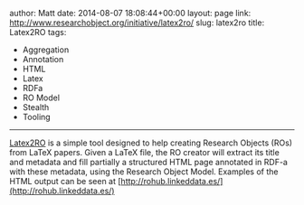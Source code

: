 author: Matt
date: 2014-08-07 18:08:44+00:00
layout: page
link: http://www.researchobject.org/initiative/latex2ro/
slug: latex2ro
title: Latex2RO
tags:
- Aggregation
- Annotation
- HTML
- Latex
- RDFa
- RO Model
- Stealth
- Tooling
---
[Latex2RO](https://github.com/dgarijo/Latex2RO) is a simple tool designed to help creating Research Objects (ROs) from LaTeX papers. Given a LaTeX file, the RO creator will extract its title and metadata and fill partially a structured HTML page annotated in RDF-a with these metadata, using the Research Object Model.
Examples of the HTML output can be seen at [http://rohub.linkeddata.es/](http://rohub.linkeddata.es/)
